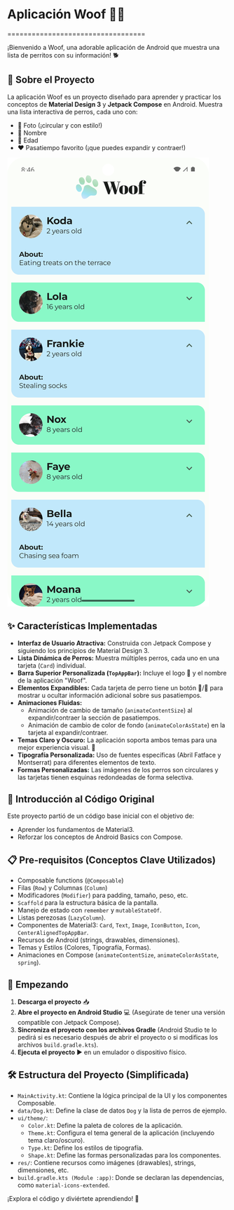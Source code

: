 # Aplicación Woof 🐶📱

==================================

¡Bienvenido a Woof, una adorable aplicación de Android que muestra una lista de perritos con su información! 🐕

## 🌟 Sobre el Proyecto

La aplicación Woof es un proyecto diseñado para aprender y practicar los conceptos de **Material Design 3** y **Jetpack Compose** en Android. Muestra una lista interactiva de perros, cada uno con:

*   📸 Foto (¡circular y con estilo!)
*   📛 Nombre
*   🎂 Edad
*   ❤️ Pasatiempo favorito (¡que puedes expandir y contraer!)

![Captura de pantalla de la aplicación Woof](captura/Screenshot_20250526_174659.png)

## ✨ Características Implementadas

*   **Interfaz de Usuario Atractiva:** Construida con Jetpack Compose y siguiendo los principios de Material Design 3.
*   **Lista Dinámica de Perros:** Muestra múltiples perros, cada uno en una tarjeta (`Card`) individual.
*   **Barra Superior Personalizada (`TopAppBar`):** Incluye el logo 🐾 y el nombre de la aplicación "Woof".
*   **Elementos Expandibles:** Cada tarjeta de perro tiene un botón 🔽/🔼 para mostrar u ocultar información adicional sobre sus pasatiempos.
*   **Animaciones Fluidas:**
    *   Animación de cambio de tamaño (`animateContentSize`) al expandir/contraer la sección de pasatiempos.
    *   Animación de cambio de color de fondo (`animateColorAsState`) en la tarjeta al expandir/contraer.
*   **Temas Claro y Oscuro:** La aplicación soporta ambos temas para una mejor experiencia visual. 🎨
*   **Tipografía Personalizada:** Uso de fuentes específicas (Abril Fatface y Montserrat) para diferentes elementos de texto.
*   **Formas Personalizadas:** Las imágenes de los perros son circulares y las tarjetas tienen esquinas redondeadas de forma selectiva.

## 🚀 Introducción al Código Original

Este proyecto partió de un código base inicial con el objetivo de:

*   Aprender los fundamentos de Material3.
*   Reforzar los conceptos de Android Basics con Compose.

## 📋 Pre-requisitos (Conceptos Clave Utilizados)

*   Composable functions (`@Composable`)
*   Filas (`Row`) y Columnas (`Column`)
*   Modificadores (`Modifier`) para padding, tamaño, peso, etc.
*   `Scaffold` para la estructura básica de la pantalla.
*   Manejo de estado con `remember` y `mutableStateOf`.
*   Listas perezosas (`LazyColumn`).
*   Componentes de Material3: `Card`, `Text`, `Image`, `IconButton`, `Icon`, `CenterAlignedTopAppBar`.
*   Recursos de Android (strings, drawables, dimensiones).
*   Temas y Estilos (Colores, Tipografía, Formas).
*   Animaciones en Compose (`animateContentSize`, `animateColorAsState`, `spring`).

## 🏁 Empezando

1.  **Descarga el proyecto** 📥
2.  **Abre el proyecto en Android Studio** 💻 (Asegúrate de tener una versión compatible con Jetpack Compose).
3.  **Sincroniza el proyecto con los archivos Gradle** (Android Studio te lo pedirá si es necesario después de abrir el proyecto o si modificas los archivos `build.gradle.kts`).
4.  **Ejecuta el proyecto** ▶️ en un emulador o dispositivo físico.

## 🛠️ Estructura del Proyecto (Simplificada)

*   `MainActivity.kt`: Contiene la lógica principal de la UI y los componentes Composable.
*   `data/Dog.kt`: Define la clase de datos `Dog` y la lista de perros de ejemplo.
*   `ui/theme/`:
    *   `Color.kt`: Define la paleta de colores de la aplicación.
    *   `Theme.kt`: Configura el tema general de la aplicación (incluyendo tema claro/oscuro).
    *   `Type.kt`: Define los estilos de tipografía.
    *   `Shape.kt`: Define las formas personalizadas para los componentes.
*   `res/`: Contiene recursos como imágenes (drawables), strings, dimensiones, etc.
*   `build.gradle.kts (Module :app)`: Donde se declaran las dependencias, como `material-icons-extended`.

¡Explora el código y diviértete aprendiendo! 🎉
